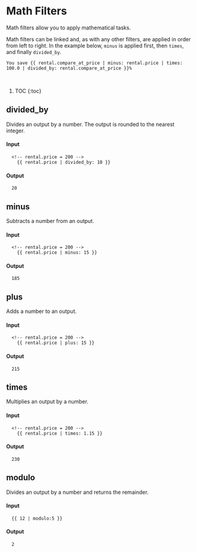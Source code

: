 # Math Filters

Math filters allow you to apply mathematical tasks.

Math filters can be linked and, as with any other filters, are applied in order from left to right. In the example below, `minus` is applied first, then `times`, and finally `divided_by`.

~~~ liquid
You save {{ rental.compare_at_price | minus: rental.price | times: 100.0 | divided_by: rental.compare_at_price }}%
~~~

<br>

1. TOC
{:toc}

## divided_by

Divides an output by a number. The output is rounded to the nearest integer.

#### Input

~~~ liquid
  <!-- rental.price = 200 -->
    {{ rental.price | divided_by: 10 }}
~~~

#### Output

~~~
  20
~~~

## minus

Subtracts a number from an output.

#### Input

~~~ liquid
  <!-- rental.price = 200 -->
    {{ rental.price | minus: 15 }}
~~~

#### Output

~~~
  185
~~~

## plus

Adds a number to an output.

#### Input

~~~ liquid
  <!-- rental.price = 200 -->
    {{ rental.price | plus: 15 }}
~~~

#### Output

~~~
  215
~~~

## times

Multiplies an output by a number.

#### Input

~~~ liquid
  <!-- rental.price = 200 -->
    {{ rental.price | times: 1.15 }}
~~~

#### Output

~~~
  230
~~~

## modulo

Divides an output by a number and returns the remainder.

#### Input

~~~ liquid
  {{ 12 | modulo:5 }}
~~~

#### Output

~~~
  2
~~~
